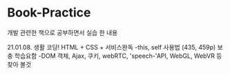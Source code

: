# Book-Practice
개발 관련한 책으로 공부하면서 실습 한 내용

21.01.08. 생활 코딩! HTML + CSS + 서비스완독
-this, self 사용법 (435, 459p) 보충 학습요함
-DOM 객체, Ajax, 쿠키, webRTC, 'speech-'API, WebGL, WebVR 등 찾아 볼것
